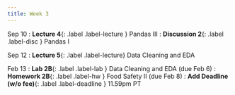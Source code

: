 ```yaml
---
title: Week 3
---
```


Sep 10
: **Lecture 4**{: .label .label-lecture } Pandas III
: **Discussion 2**{: .label .label-disc } Pandas I


Sep 12
: **Lecture 5**{: .label .label-lecture} Data Cleaning and EDA


Feb 13
: **Lab 2B**{: .label .label-lab } Data Cleaning and EDA (due Feb 6)
: **Homework 2B**{: .label .label-hw } Food Safety II (due Feb 8)
: **Add Deadline (w/o fee)**{: .label .label-deadline } 11.59pm PT